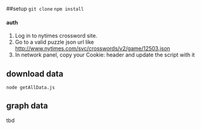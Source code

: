 ##setup
`git clone`
`npm install`

#### auth
1. Log in to nytimes crossword site.
2. Go to a valid puzzle json url like http://www.nytimes.com/svc/crosswords/v2/game/12503.json
3. In network panel, copy your Cookie: header and update the script with it

## download data
`node getAllData.js`

## graph data
tbd


